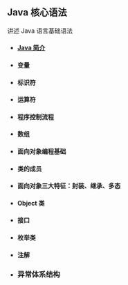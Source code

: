 ## Java 核心语法

讲述 Java 语言基础语法

- #### [Java 简介](https://github.com/aBadString/aBadString.github.io/blob/master/Java/JavaIntroduction.md)

- #### 变量

- #### 标识符

- #### 运算符

- #### 程序控制流程

- #### 数组

- #### 面向对象编程基础

- #### 类的成员

- #### 面向对象三大特征：封装、继承、多态

- #### Object 类

- #### 接口

- #### 枚举类

- #### 注解

- ### 异常体系结构
